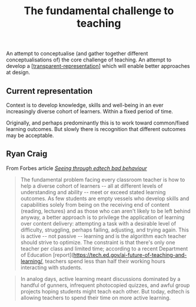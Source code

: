 ﻿---
backlinks:
- title: 'Teaching '
  url: /sense/Teaching/teaching.html
title: The fundamental challenge to teaching
---
An attempt to conceptualise (and gather together different conceptualisations of) the core challenge of teaching. An attempt to develop a [[transparent-representation]] which will enable better approaches at design.  

## Current representation

Context is to develop knowledge, skills and well-being in an ever increasingly diverse cohort of learners. Within a fixed period of time.

Originally, and perhaps predominantly this is to work toward common/fixed learning outcomes. But slowly there is recognition that different outcomes may be acceptable.




## Ryan Craig

From Forbes article [_Seeing through edtech bad behaviour_](https://www.forbes.com/sites/ryancraig/2023/10/06/seeing-through-edtech-bad-behavior/?sh=4ed2be00333e)

> The fundamental problem facing every classroom teacher is how to help a diverse cohort of learners -- all at different levels of understanding and ability -- meet or exceed stated learning outcomes. As few students are empty vessels who develop skills and capabilities solely from being on the receiving end of content (reading, lectures) and as those who can aren't likely to be left behind anyway, a better approach is to privilege the application of learning over content delivery: attempting a task with a desirable level of difficulty, struggling, perhaps failing, adjusting, and trying again. This is active -- not passive -- learning and is the algorithm each teacher should strive to optimize. The constraint is that there's only one teacher per class and limited time; according to a recent Department of Education [report](https://tech.ed.gov/ai-future-of-teaching-and-learning/, teachers spend less than half their working hours interacting with students.

> In analog days, active learning meant discussions dominated by a handful of gunners, infrequent photocopied quizzes, and awful group projects hoping students might teach each other. But today, edtech is allowing teachers to spend their time on more active learning.


[//begin]: # "Autogenerated link references for markdown compatibility"
[transparent-representation]: ../Representations/transparent-representation "Transparent representation"
[//end]: # "Autogenerated link references"